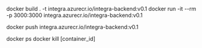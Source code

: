 docker build . -t integra.azurecr.io/integra-backend:v0.1
docker run -it --rm -p 3000:3000 integra.azurecr.io/integra-backend:v0.1

docker push integra.azurecr.io/integra-backend:v0.1

docker ps
docker kill [container_id]